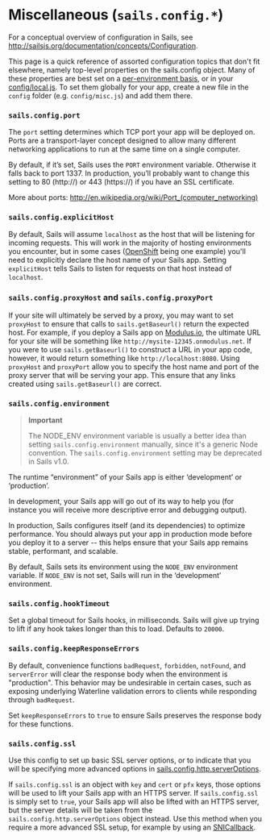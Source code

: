 # Miscellaneous (`sails.config.*`)

For a conceptual overview of configuration in Sails, see http://sailsjs.org/documentation/concepts/Configuration.

This page is a quick reference of assorted configuration topics that don't fit elsewhere, namely top-level properties on the sails.config object.  Many of these properties are best set on a [per-environment basis](http://sailsjs.org/documentation/anatomy/myApp/config/env), or in your [config/local.js](http://sailsjs.org/documentation/concepts/Configuration?q=the-config%2Flocaljs-file).  To set them globally for your app, create a new file in the `config` folder (e.g. `config/misc.js`) and add them there.

### `sails.config.port`

The `port` setting determines which TCP port your app will be deployed on.
Ports are a transport-layer concept designed to allow many different networking applications to run at the same time on a single computer.

By default, if it&rsquo;s set, Sails uses the `PORT` environment variable. Otherwise it falls back to port 1337. In production, you&rsquo;ll probably want to change this setting to 80 (http://) or 443 (https://) if you have an SSL certificate.

More about ports: http://en.wikipedia.org/wiki/Port_(computer_networking)



### `sails.config.explicitHost`

By default, Sails will assume `localhost` as the host that will be listening for incoming requests.  This will work in the majority of hosting environments you encounter, but in some cases ([OpenShift](http://www.openshift.com) being one example) you'll need to explicitly declare the host name of your Sails app.  Setting `explicitHost` tells Sails to listen for requests on that host instead of `localhost`.

### `sails.config.proxyHost` and `sails.config.proxyPort`

If your site will ultimately be served by a proxy, you may want to set `proxyHost` to ensure that calls to `sails.getBaseurl()` return the expected host.  For example, if you deploy a Sails app on [Modulus.io](http://modulus.io), the ultimate URL for your site will be something like `http://mysite-12345.onmodulus.net`.  If you were to use `sails.getBaseurl()` to construct a URL in your app code, however, it would return something like `http://localhost:8080`.  Using `proxyHost` and `proxyPort` allow you to specify the host name and port of the proxy server that will be serving your app.  This ensure that any links created using `sails.getBaseurl()` are correct.



### `sails.config.environment`

> **Important**
>
> The NODE_ENV environment variable is usually a better idea than setting `sails.config.environment` manually, since it's a generic Node convention.  The `sails.config.environment` setting may be deprecated in Sails v1.0.

The runtime &ldquo;environment&rdquo; of your Sails app is either &lsquo;development&rsquo; or &lsquo;production&rsquo;.

In development, your Sails app will go out of its way to help you (for instance you will receive more descriptive error and debugging output).

In production, Sails configures itself (and its dependencies) to optimize performance.
You should always put your app in production mode before you deploy it to a server -- this helps ensure that your Sails app remains stable, performant, and scalable.

By default, Sails sets its environment using the `NODE_ENV` environment variable. If `NODE_ENV` is not set, Sails will run in the &lsquo;development&rsquo; environment.

### `sails.config.hookTimeout`

Set a global timeout for Sails hooks, in milliseconds.  Sails will give up trying to lift if any hook takes longer than this to load.  Defaults to `20000`.



### `sails.config.keepResponseErrors`

By default, convenience functions `badRequest`, `forbidden`, `notFound`, and `serverError` will clear the response body when the environment is "production".  This behavior may be undesirable in certain cases, such as exposing underlying Waterline validation errors to clients while responding through `badRequest`.

Set `keepResponseErrors` to `true` to ensure Sails preserves the response body for these functions.

### `sails.config.ssl`

Use this config to set up basic SSL server options, or to indicate that you will be specifying more advanced options in [sails.config.http.serverOptions](http://sailsjs.org/documentation/reference/configuration/sails-config-http#?properties).

If `sails.config.ssl` is an object with `key` and `cert` or `pfx` keys, those options will be used to lift your Sails app with an HTTPS server.  If `sails.config.ssl` is simply set to `true`, your Sails app will also be lifted with an HTTPS server, but the server details will be taken from the `sails.config.http.serverOptions` object instead.  Use this method when you require a more advanced SSL setup, for example by using an [SNICallback](https://nodejs.org/api/tls.html#tls_tls_createserver_options_secureconnectionlistener).

<docmeta name="displayName" value="sails.config.*">
